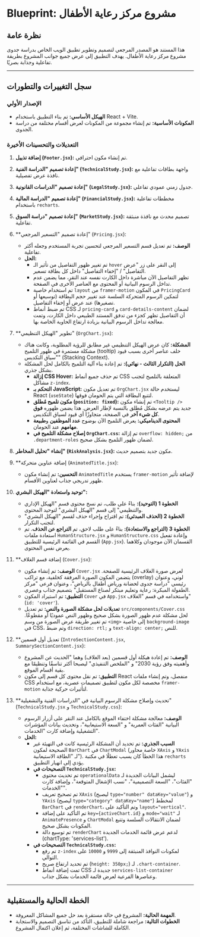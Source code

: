 # Blueprint: مشروع مركز رعاية الأطفال

## نظرة عامة

هذا المستند هو المصدر المرجعي لتصميم وتطوير تطبيق الويب الخاص بدراسة جدوى مشروع مركز رعاية الأطفال. يهدف التطبيق إلى عرض جميع جوانب المشروع بطريقة تفاعلية وجذابة بصريًا.

---

## سجل التغييرات والتطورات

### الإصدار الأولي

*   **الهيكل الأساسي:** تم بناء التطبيق باستخدام React + Vite.
*   **المكونات الأساسية:** تم إنشاء مجموعة من المكونات لعرض أقسام مختلفة من دراسة الجدوى.

### التعديلات والتحسينات الأخيرة

1.  **إضافة تذييل (`Footer.jsx`):** تم إنشاء مكون احترافي.

2.  **إعادة تصميم "الدراسة الفنية" (`TechnicalStudy.jsx`):** واجهة بطاقات تفاعلية مع نافذة عرض تفصيلية.

3.  **إعادة تصميم "الدراسات القانونية" (`LegalStudy.jsx`):** جدول زمني عمودي تفاعلي.

4.  **إعادة تصميم "الدراسة المالية" (`FinancialStudy.jsx`):** مخططات تفاعلية باستخدام `recharts`.

5.  **إعادة تصميم "دراسة السوق" (`MarketStudy.jsx`):** تصميم محدث مع نافذة منبثقة تفاعلية.

6.  **إعادة تصميم "التسعير المرجعي" (`Pricing.jsx`):
    *   **الوصف:** تم تعديل قسم التسعير المرجعي لتحسين تجربة المستخدم وجعله أكثر تفاعلية.
    *   **الحل:**
        *   تم تغيير ظهور التفاصيل من تأثير الـ `hover` إلى النقر على زر "عرض التفاصيل" / "إخفاء التفاصيل" داخل كل بطاقة تسعير.
        *   تظهر التفاصيل الآن مباشرة داخل الكارت نفسه عند النقر، مما يضمن عدم تداخل الرسوم البيانية أو المحتوى مع العناصر الأخرى في الصفحة.
        *   تم استخدام خاصية `layout` من `framer-motion` في المكون `PricingCard` لتمكين الرسوم المتحركة السلسة عند تغيير حجم البطاقة (توسيعها أو تصغيرها) عند عرض أو إخفاء التفاصيل.
        *   تم ضبط أنماط CSS لـ `pricing-card` و `card-details-content` لضمان أن التفاصيل تظهر كجزء من تدفق المستند الطبيعي داخل الكارت، وتمت معالجة تداخل الرسوم البيانية بزيادة ارتفاع الحاوية الخاصة بها.

7.  **تطوير "الهيكل التنظيمي" (`OrgChart.jsx`):
    *   **المشكلة:** كان عرض الهيكل التنظيمي غير مطابق للرؤية المطلوبة، وكانت هناك مشكلة مستمرة في ظهور التلميح (tooltip) خلف عناصر أخرى بسبب قيود "سياق التكديس" (Stacking Context).
    *   **الحل (التكرار الثالث - نهائي):** تم إعادة بناء آلية التلميح بالكامل لحل المشكلة بشكل جذري.
        *   **إزالة CSS Hover:** تم حذف جميع أنماط CSS المتعلقة بالتلميح لتجنب مشاكل `z-index`.
        *   **التحكم بـ JavaScript:** تم تعديل مكون `OrgChart.jsx` ليستخدم حالة React (`useState`) لتتبع البطاقة التي يتم الحومان فوقها.
        *   **مكون تلميح مُطلق (`position: fixed`):** تم إنشاء مكون `<Tooltip />` جديد يتم عرضه بشكل مُطلق بالنسبة لإطار العرض. هذا يضمن ظهوره **فوق كل شيء آخر** في الصفحة، متجاوزًا أي قيود لسياق التكديس.
        *   **المحتوى الديناميكي:** يعرض التلميح الآن بوضوح **عدد الموظفين** و**طبيعة مهامهم** عند الحومان.
        *   **إصلاح مشكلة التلميح في `OrgChart.css`:** تم إزالة `overflow: hidden;` من `.department-roles` لضمان ظهور التلميح بشكل صحيح.

8.  **إنشاء "تحليل المخاطر" (`RiskAnalysis.jsx`):** مكون جديد بتصميم حديث.

9.  **إضافة عناوين متحركة (`AnimatedTitle.jsx`):
    *   **التحسين:** تم إنشاء مكون `AnimatedTitle` يستخدم `framer-motion` لإضافة تأثير ظهور تدريجي جذاب لعناوين الأقسام.

10. **توحيد واستعادة "الهيكل البشري":**
    *   **الخطوة 1 (التوحيد):** بناءً على طلب، تم نسخ محتوى قسم "الهيكل الإداري والتنظيمي" إلى قسم "الهيكل البشري" لتوحيد المحتوى.
    *   **الخطوة 2 (الحذف المبدئي):** تم اقتراح وإجراء حذف لقسم "الهيكل البشري" لتجنب التكرار.
    *   **الخطوة 3 (التراجع والاستعادة):** بناءً على طلب لاحق، تم **التراجع عن الحذف**. تم استعادة ملفات `HumanStructure.jsx` و `HumanStructure.css` وإعادة تفعيل القسم في القائمة الرئيسية للتطبيق (`App.jsx`). القسمان الآن موجودان وكلاهما يعرض نفس المحتوى.

11. **إضافة قسم الغلاف (`Cover.jsx`):
    *   **الوصف:** تم إنشاء مكون `Cover.jsx` لعرض صورة الغلاف الرئيسية للصفحة. يتضمن المكون الصورة المرفقة كخلفية، مع تراكب (overlay) لوني، وعنوان رئيسي "دراسة جدوى لحضانة ورياض أطفال بالرياض"، وعنوان فرعي "مركز الطفولة المبكرة: رعاية وتعليم مبتكر لصناع المستقبل" بتصميم جذاب وعصري.
    *   **التطبيق:** تم استيراد المكون `Cover` في `App.jsx` واستخدامه في قسم "الغلاف" (`id: 'cover'`).
    *   **تعديلات لحل مشكلة الصورة والنص:** تم تعديل `src/components/Cover.css` لحل مشكلة عدم ظهور الصورة بشكل صحيح وظهور النص عموديًا أو مقطوعًا. تم تغيير طريقة عرض الصورة من وسم `<img>` إلى خاصية `background-image` في CSS، وتم ضبط `direction: rtl;` و `text-align: center;` للنص.

12. **تعديل أول قسمين (`IntroSectionContent.jsx`, `SummarySectionContent.jsx`):
    *   **الوصف:** تم إعادة هيكلة أول قسمين (بعد الغلاف) وهما "الحديث عن المشروع وأهميته وفق رؤية 2030" و "الملخص التنفيذي" ليصبحا أكثر تناسقًا وتنظيمًا مع بقية أقسام الموقع.
    *   **التطبيق:** تم نقل محتوى كل قسم إلى مكون React منفصل، وتم إنشاء ملفات CSS مخصصة لكل مكون لتطبيق تصميمات عصرية، مع استخدام `framer-motion` لتأثيرات حركية جذابة.

13. **تحديث وإصلاح مشكلة الرسوم البيانية في "الدراسات الفنية والتشغيلية" (`TechnicalStudy.jsx` و `TechnicalStudy.css`):
    *   **الوصف:** معالجة مشكلة اختفاء الموقع بالكامل عند النقر على أزرار الرسوم البيانية "الفئات العمرية" و "السعة الاستيعابية"، وتحديث بيانات المؤشرات التشغيلية وإضافة كارت "الخدمات".
    *   **الحل:**
        *   **السبب الجذري:** تم تحديد أن المشكلة الرئيسية كانت في التهيئة غير الصحيحة لمكون `BarChart` في `ChartModal` (خاصة محاور `XAxis` و `YAxis` لـ "الطاقة الاستيعابية"). هذا الخطأ كان يسبب تعطلًا في مكتبة `recharts` يؤدي إلى انهيار التطبيق.
        *   **التصحيحات في `TechnicalStudy.jsx`:**
            *   تم تحديث محتوى `operationalData` ليشمل البيانات الجديدة لـ "الفئات"، "السعة التصميمية"، "نسب الإشغال المتوقعة"، وإضافة كارت "الخدمات".
            *   تم تصحيح تعريف `XAxis` (ليصبح `type="number" dataKey="value"`) و `YAxis` (ليصبح `type="category" dataKey="name"`) لمخطط `BarChart` في `renderChart`، وتم التأكيد على `layout="vertical"`.
            *   تم التأكيد على إضافة `key={activeChart.id}` و `mode="wait"` لـ `AnimatePresence` و `ChartModal` لضمان الانتقالات السلسة وتتبع المكونات بشكل صحيح.
            *   تم توسيع دالة `renderChart` لدعم عرض قائمة الخدمات الجديدة (chartType: 'services-list').
        *   **التصحيحات في `TechnicalStudy.css`:**
            *   تم رفع `z-index` لمكونات النوافذ المنبثقة إلى `9999` و `10000` على التوالي.
            *   تم تحديد ارتفاع صريح (`height: 350px;`) لـ `.chart-container`.
            *   تمت إضافة أنماط CSS جديدة لـ `services-list-container` وعناصرها الفرعية لعرض قائمة الخدمات بشكل جذاب.

---

## الخطة الحالية والمستقبلية

*   **المهمة الحالية:** المشروع في حالة مستقرة بعد حل جميع المشاكل المعروفة.
*   **الخطوات التالية:** مراجعة شاملة للتطبيق، التأكد من تناسق التصميم والاستجابة الكاملة للشاشات المختلفة، ثم إعلان اكتمال المشروع.
